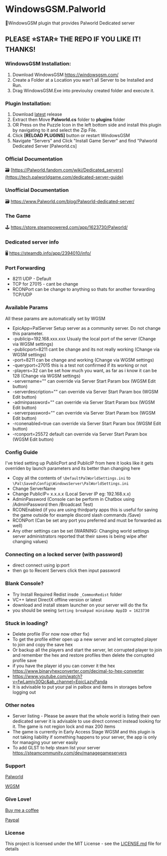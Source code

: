 # WindowsGSM.Palworld
🧩WindowsGSM plugin that provides Palworld Dedicated server

## PLEASE ⭐STAR⭐ THE REPO IF YOU LIKE IT! THANKS!

### WindowsGSM Installation: 
1. Download  WindowsGSM https://windowsgsm.com/ 
2. Create a Folder at a Location you wan't all Server to be Installed and Run.
4. Drag WindowsGSM.Exe into previoulsy created folder and execute it.

### Plugin Installation:
1. Download [latest](https://github.com/ohmcodes/WindowsGSM.Palworld/releases/latest) release
2. Extract then Move **Palworld.cs** folder to **plugins** folder
3. OR Press on the Puzzle Icon in the left bottom side and install this plugin by navigating to it and select the Zip File.
4. Click **[RELOAD PLUGINS]** button or restart WindowsGSM
5. Navigate "Servers" and Click "Install Game Server" and find "Palworld Dedicated Server [Palworld.cs]

### Official Documentation
🗃️ [https://Palworld.fandom.com/wiki/Dedicated_servers](https://tech.palworldgame.com/dedicated-server-guide)

### Unofficial Documentation
🗃️ https://www.Palworld.com/blog/Palworld-dedicated-server/

### The Game
🕹️ https://store.steampowered.com/app/1623730/Palworld/

### Dedicated server info
🖥️ https://steamdb.info/app/2394010/info/

### Port Forwarding
- 8211 UDP - Default
- TCP for 27015 - cant be change
- RCONPort can be change to anything so thats for another forwarding TCP/UDP

### Available Params
All these params are automatically set by WGSM
- EpicApp=PalServer	            Setup server as a community server. Do not change this parameter.
- -publicip=192.168.xxx.xxx     Usualy the local port of the server (Change via WGSM settings)
- -publicport=8211              cant be change and its not really working (Change via WGSM settings)
- -port=8211                    can be change and working (Change via WGSM settings)
- -queryport=27015              this is a test not confirmed if its working or not
- -players=32                   can be set how much you want, as far as i know it can be 128 (Change via WGSM settings)
- -servername=""                can override via Server Start Param box (WGSM Edit button)
- -serverdescription=""         can override via Server Start Param box (WGSM Edit button)
- -adminpassword=""             can override via Server Start Param box (WGSM Edit button)
- -serverpassword=""            can override via Server Start Param box (WGSM Edit button)
- -rconenabled=true             can override via Server Start Param box (WGSM Edit button)
- -rconport=25572               default can override via Server Start Param box (WGSM Edit button)

### Config Guide
I've tried setting up PublicPort and PublicIP from here it looks like it gets overriden by launch parameters and its better than changing here
- Copy all the contents of `\DefaultPalWorldSettings.ini` to `\Pal\Saved\Config\WindowsServer\PalWorldSettings.ini`
- Change ServerName
- Change PublicIP= x.x.x.x (Local Server IP eg: 192.168.x.x)
- AdminPassword (Console can be perform in Chatbox using /AdminPassword then /Broadcast Test)
- RCONEnabled (if you are using thirdparty apps this is useful for saving the game outside for example discord slash commands /Save)
- RCONPort (Can be set any port you preferred and must be forwarded as well)
- Any other settings can be set (WARNING: Changing world settings server administrators reported that their saves is being wipe after changing values)

### Connecting on a locked server (with password)
- direct connect using ip:port
- then go to Recent Servers click then input password

### Blank Console?
- Try Install Required Redist insde `_CommonRedist` folder
- VC++ latest  DirectX offline version or latest
- download and install steam launcher on your server will do the fix
- you should be seeing `Setting breakpad minidump AppID = 1623730`

### Stuck in loading?
- Delete profile (For now now other fix)
- To get the profile either open up a new server and let corrupted player to join and copy the save hex
- Or backup all the players and start the server, let corrupted player to join and remember the hex and restore profiles then delete the corrupted profile save
- if you have the player id you can conver it the hex https://www.binaryhexconverter.com/decimal-to-hex-converter
- https://www.youtube.com/watch?v=fwLamiy30Qc&ab_channel=EpicLazyPanda 
- It is advisable to put your pal in palbox and items in storages before logging out

### Other notes
- Server listing - Please be aware that the whole world is listing their own dedicated server it is advisable to use direct connect instead looking for it. The game is not region lock and max 200 items
- The game is currently in Early Access Stage WGSM and this plugin is not taking liability if something happens to your server, the app is only for managing your server easily
- To add GLST to help steam list your server https://steamcommunity.com/dev/managegameservers

### Support
[Palworld](https://discord.com/channels/505994577942151180/1196354410868117525)

[WGSM](https://discord.com/channels/590590698907107340/645730252672335893)

### Give Love!
[Buy me a coffee](https://www.buymeacoffee.com/ohmcodes)

[Paypal](https://www.paypal.com/donate/?business=8389QZ23QRDPE&no_recurring=0&item_name=Game+Server%2FTools+Community+Donations&currency_code=CAD)

### License
This project is licensed under the MIT License - see the <a href="https://github.com/ohmcodes/WindowsGSM.Palworld/blob/main/LICENSE">LICENSE.md</a> file for details
